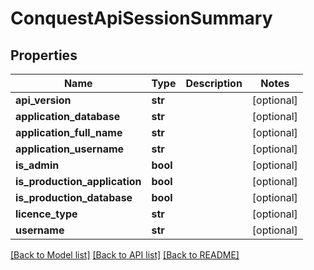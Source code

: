 # ConquestApiSessionSummary

## Properties
Name | Type | Description | Notes
------------ | ------------- | ------------- | -------------
**api_version** | **str** |  | [optional] 
**application_database** | **str** |  | [optional] 
**application_full_name** | **str** |  | [optional] 
**application_username** | **str** |  | [optional] 
**is_admin** | **bool** |  | [optional] 
**is_production_application** | **bool** |  | [optional] 
**is_production_database** | **bool** |  | [optional] 
**licence_type** | **str** |  | [optional] 
**username** | **str** |  | [optional] 

[[Back to Model list]](../README.md#documentation-for-models) [[Back to API list]](../README.md#documentation-for-api-endpoints) [[Back to README]](../README.md)


